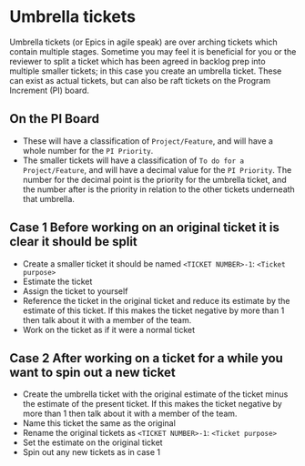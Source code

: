 # Umbrella tickets

Umbrella tickets (or Epics in agile speak) are over arching tickets which contain multiple stages. Sometime you may feel it is beneficial for you or the reviewer to split a ticket which has been agreed in backlog prep into multiple smaller tickets; in this case you create an umbrella ticket. These can exist as actual tickets, but can also be raft tickets on the Program Increment (PI) board.

## On the PI Board

* These will have a classification of `Project/Feature`, and will have a whole number for the `PI Priority`.
* The smaller tickets will have a classification of `To do for a Project/Feature`, and will have a decimal value for the `PI Priority`. The number for the decimal point is the priority for the umbrella ticket, and the number after is the priority in relation to the other tickets underneath that umbrella.

## Case 1 Before working on an original ticket it is clear it should be split

* Create a smaller ticket it should be named `<TICKET NUMBER>-1`: `<Ticket purpose>`
* Estimate the ticket
* Assign the ticket to yourself
* Reference the ticket in the original ticket and reduce its estimate by the estimate of this ticket. If this makes the ticket negative by more than 1 then talk about it with a member of the team.
* Work on the ticket as if it were a normal ticket

## Case 2 After working on a ticket for a while you want to spin out a new ticket

* Create the umbrella ticket with the original estimate of the ticket minus the estimate of the present ticket. If this makes the ticket negative by more than 1 then talk about it with a member of the team.
* Name this ticket the same as the original
* Rename the original tickets as `<TICKET NUMBER>-1`: `<Ticket purpose>`
* Set the estimate on the original ticket
* Spin out any new tickets as in case 1

